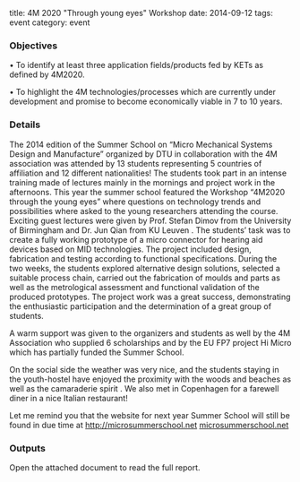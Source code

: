 title: 4M 2020 "Through young eyes" Workshop
date: 2014-09-12
tags: event
category: event

### Objectives


• To identify at least three application fields/products fed by KETs as defined by 4M2020.

• To highlight the 4M technologies/processes which are currently under development and promise to become economically viable in 7 to 10 years. 

### Details


The 2014 edition of the Summer School on “Micro Mechanical Systems Design and Manufacture” organized by DTU  in collaboration with the 4M association was attended by 13 students representing 5 countries of affiliation and 12 different nationalities! The students took part in an intense training made of lectures mainly in the mornings and project work in the afternoons. This year the summer school featured the Workshop “4M2020 through the young eyes” where questions on technology trends and possibilities where asked to the young researchers attending the course. Exciting guest lectures were given by Prof. Stefan Dimov from the University of Birmingham  and Dr. Jun Qian from KU Leuven . The students’ task was to create a fully working prototype of a micro connector for hearing aid devices based on MID technologies. The project included design, fabrication and testing according to functional specifications. During the two weeks, the students explored alternative design solutions, selected a suitable process chain, carried out the fabrication of moulds and parts as well as the metrological assessment and functional validation of the produced prototypes. The project work was a great success, demonstrating the enthusiastic participation and the determination of a great group of students.

A warm support was given to the organizers and students as well by the 4M Association who supplied 6 scholarships and by the EU FP7 project Hi Micro which has partially funded the Summer School. 

On the social side the weather was very nice, and the students staying in the youth-hostel have enjoyed the proximity with the woods and beaches as well as the camaraderie spirit . We also met in Copenhagen for a farewell diner in a nice Italian restaurant!

Let me remind you that the website for next year Summer School will still be found in due time at http://microsummerschool.net [microsummerschool.net](http://microsummerschool.net )







### Outputs


Open the attached document to read the full report. 